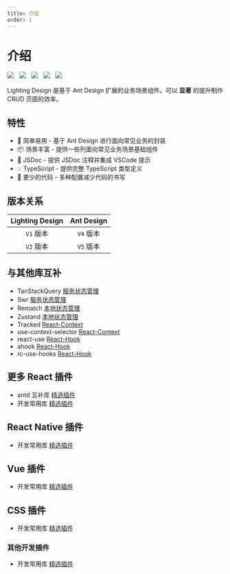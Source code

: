 ```yaml
---
title: 介绍
order: 1
---
```


# 介绍

  <img src="https://img.shields.io/badge/License-MIT-yellow.svg" style='margin-right:8px'/>

  <img src="https://img.shields.io/badge/npm-0.12-orange.svg" style='margin-right:8px'/>

  <img src="https://img.shields.io/github/issues/crazylxr/3dtagcloudforeact.svg" style='margin-right:8px'/>

  <img src="https://img.shields.io/github/forks/crazylxr/3dtagcloudforeact.svg" style='margin-right:8px'/>

  <img src="https://img.shields.io/github/stars/crazylxr/3dtagcloudforeact.svg" />

Lighting Design 是基于 Ant Design 扩展的业务场景组件。可以 **显著** 的提升制作 CRUD 页面的效率。

## 特性

- 💎 简单易用 - 基于 Ant Design 进行面向常见业务的封装
- 📦 场景丰富 - 提供一些列面向常见业务场景基础组件
- 🍙 JSDoc - 提供 JSDoc 注释并集成 VSCode 提示
- 💡 TypeScript - 提供完整 TypeScript 类型定义
- 🎨 更少的代码 - 多种配置减少代码的书写

## 版本关系

| Lighting Design | Ant Design |
| :-------------: | :--------: |
|    `V1` 版本    | `V4` 版本  |
|    `V2` 版本    | `V5` 版本  |

## 与其他库互补

- TanStackQuery [服务状态管理](https://tanstack.com/query/v4/docs/react/examples/react/basic)
- Swr [服务状态管理](https://github.com/vercel/swr)
- Rematch [本地状态管理](https://rematchjs.org/)
- Zustand [本地状态管理](https://docs.pmnd.rs/zustand/getting-started/introduction)
- Tracked [React-Context](https://react-tracked.js.org/docs/quick-start/)
- use-context-selector [React-Context](https://github.com/dai-shi/use-context-selector)
- react-use [React-Hook](https://github.com/zenghongtu/react-use-chinese/tree/master)
- ahook [React-Hook](https://ahooks.js.org/zh-CN)
- rc-use-hooks [React-Hook](https://llq0802.github.io/rc-use-hook)

## 更多 React 插件

- antd 互补库 [精选插件](https://ant.design/docs/react/recommendation-cn)
- 开发常用库 [精选插件](https://github.com/stars/llq0802/lists/react%E6%8F%92%E4%BB%B6%E9%9B%86)

## React Native 插件

- 开发常用库 [精选插件](https://github.com/stars/llq0802/lists/react-native-%E6%8F%92%E4%BB%B6%E9%9B%86)

## Vue 插件

- 开发常用库 [精选插件](https://github.com/stars/llq0802/lists/vue%E6%8F%92%E4%BB%B6%E9%9B%86)

## CSS 插件

- 开发常用库 [精选插件](https://github.com/stars/llq0802/lists/css%E6%8F%92%E4%BB%B6%E9%9B%86)

### 其他开发插件

- 开发常用库 [精选插件](https://github.com/llq0802?tab=stars)
